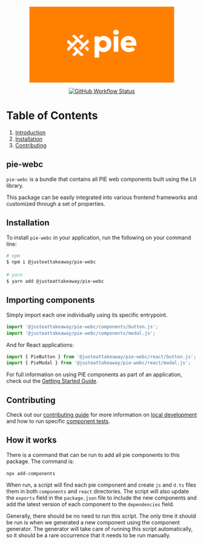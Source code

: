 <p align="center">
  <img align="center" src="../../../readme_image.png" height="200" alt="">
</p>

<p align="center">
  <a href="https://www.npmjs.com/@justeattakeaway/pie-webc">
    <img alt="GitHub Workflow Status" src="https://img.shields.io/npm/v/@justeattakeaway/pie-webc.svg">
  </a>
</p>

# Table of Contents

1. [Introduction](#pie-webc)
2. [Installation](#installation)
3. [Contributing](#contributing)

## pie-webc

`pie-webc` is a bundle that contains all PIE web components built using the Lit library.

This package can be easily integrated into various frontend frameworks and customized through a set of properties.

## Installation

To install `pie-webc` in your application, run the following on your command line:

```bash
# npm
$ npm i @justeattakeaway/pie-webc

# yarn
$ yarn add @justeattakeaway/pie-webc
```

## Importing components

Simply import each one individually using its specific entrypoint.

```js
import '@justeattakeaway/pie-webc/components/button.js';
import '@justeattakeaway/pie-webc/components/modal.js';
```

And for React applications:

```jsx
import { PieButton } from '@justeattakeaway/pie-webc/react/button.js';
import { PieModal } from '@justeattakeaway/pie-webc/react/modal.js';
```


For full information on using PIE components as part of an application, check out the [Getting Started Guide](https://github.com/justeattakeaway/pie/wiki/Getting-started-with-PIE-Web-Components).

## Contributing

Check out our [contributing guide](https://github.com/justeattakeaway/pie/wiki/Contributing-Guide) for more information on [local development](https://github.com/justeattakeaway/pie/wiki/Contributing-Guide#local-development) and how to run specific [component tests](https://github.com/justeattakeaway/pie/wiki/Contributing-Guide#testing).

## How it works
There is a command that can be run to add all pie components to this package. The command is:

```npx add-components```

When run, a script will find each pie component and create `js` and `d.ts` files them in both `components` and `react` directories. The script will also update the `exports` field in the `package.json` file to include the new components and add the latest version of each component to the `dependencies` field.

Generally, there should be no need to run this script. The only time it should be run is when we generated a new component using the component generator. The generator will take care of running this script automatically, so it should be a rare occurrence that it needs to be run manually.

